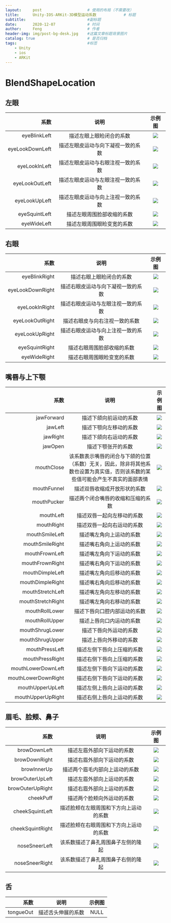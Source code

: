 ```yaml
---
layout:     post   				    # 使用的布局（不需要改）
title:      Unity-IOS-ARKit-3D模型运动系数	  		# 标题
subtitle:                   		#副标题
date:       2020-12-07 				# 时间
author:     Feng 					# 作者
header-img: img/post-bg-desk.jpg 	#这篇文章标题背景图片
catalog: true 						# 是否归档
tags:								#标签
    - Unity
    - ios
    - ARKit
---
```


# BlendShapeLocation
## 左眼

| 系数 | 说明 | 示例图 |
| -----: | :-----: | :-----: |
| eyeBlinkLeft      | 描述左眼上眼睑闭合的系数 | ![](https://github.com/Feng0139/Feng0139.github.io/tree/master/_posts/img/2020-12-07/eyeBlinkLeft.png) |
| eyeLookDownLeft   | 描述左眼皮运动与向下凝视一致的系数 | ![](https://github.com/Feng0139/Feng0139.github.io/tree/master/_posts/img/2020-12-07/eyeLookDownLeft.png) |
| eyeLookInLeft     | 描述左眼皮运动与右眼注视一致的系数 | ![](https://github.com/Feng0139/Feng0139.github.io/tree/master/_posts/img/2020-12-07/eyeLookInLeft.png) |
| eyeLookOutLeft    | 描述左眼皮运动与左眼注视一致的系数 | ![](https://github.com/Feng0139/Feng0139.github.io/tree/master/_posts/img/2020-12-07/eyeLookOutLeft.png) |
| eyeLookUpLeft     | 描述左眼皮运动与向上注视一致的系数 | ![](https://github.com/Feng0139/Feng0139.github.io/tree/master/_posts/img/2020-12-07/eyeLookUpLeft.png) |
| eyeSquintLeft     | 描述左眼周围脸部收缩的系数 | ![](https://github.com/Feng0139/Feng0139.github.io/tree/master/_posts/img/2020-12-07/eyeSquintLeft.png) |
| eyeWideLeft       | 描述左眼周围眼睑变宽的系数 | ![](https://github.com/Feng0139/Feng0139.github.io/tree/master/_posts/img/2020-12-07/eyeWideLeft.png) |

## 右眼

| 系数 | 说明 | 示例图 |
| -----: | :-----: | :-----: |
| eyeBlinkRight     | 描述右眼上眼睑闭合的系数          | ![](https://github.com/Feng0139/Feng0139.github.io/tree/master/_posts/img/2020-12-07/eyeBlinkRight.png) |
| eyeLookDownRight  | 描述右眼皮运动与向下凝视一致的系数 | ![](https://github.com/Feng0139/Feng0139.github.io/tree/master/_posts/img/2020-12-07/eyeLookDownRight.png) |
| eyeLookInRight    | 描述右眼皮运动与左眼注视一致的系数 | ![](https://github.com/Feng0139/Feng0139.github.io/tree/master/_posts/img/2020-12-07/eyeLookInRight.png) |
| eyeLookOutRight   | 描述右眼皮与向右注视一致的系数     | ![](https://github.com/Feng0139/Feng0139.github.io/tree/master/_posts/img/2020-12-07/eyeLookOutRight.png) |
| eyeLookUpRight    | 描述右眼皮运动与向上注视一致的系数 | ![](https://github.com/Feng0139/Feng0139.github.io/tree/master/_posts/img/2020-12-07/eyeLookUpRight.png) |
| eyeSquintRight    | 描述右眼周围脸部收缩的系数        | ![](https://github.com/Feng0139/Feng0139.github.io/tree/master/_posts/img/2020-12-07/eyeSquintRight.png) |
| eyeWideRight      | 描述右眼周围眼睑变宽的系数        | ![](https://github.com/Feng0139/Feng0139.github.io/tree/master/_posts/img/2020-12-07/eyeWideRight.png) |

## 嘴唇与上下颚

| 系数 | 说明 | 示例图 |
| -----: | :-----: | :-----: |
| jawForward            | 描述下颌向前运动的系数 | ![](https://github.com/Feng0139/Feng0139.github.io/tree/master/_posts/img/2020-12-07/jawForward.png) |
| jawLeft               | 描述下颚向左移动的系数 | ![](https://github.com/Feng0139/Feng0139.github.io/tree/master/_posts/img/2020-12-07/jawLeft.png) |
| jawRight              | 描述下颌向右运动的系数 | ![](https://github.com/Feng0139/Feng0139.github.io/tree/master/_posts/img/2020-12-07/jawRight.png) |
| jawOpen               | 描述下颚张开的系数 | ![](https://github.com/Feng0139/Feng0139.github.io/tree/master/_posts/img/2020-12-07/jawOpen.png) |
| mouthClose            | 该系数表示嘴唇的闭合与下颌的位置（系数）无关，因此，除非将其他系数也设置为真实值，否则该系数的某些值可能会产生不真实的面部表情 | ![](https://github.com/Feng0139/Feng0139.github.io/tree/master/_posts/img/2020-12-07/mouthClose.png) |
| mouthFunnel           | 描述双唇收缩成开放形状的系数 | ![](https://github.com/Feng0139/Feng0139.github.io/tree/master/_posts/img/2020-12-07/mouthFunnel.png) |
| mouthPucker           | 描述两个闭合嘴唇的收缩和压缩的系数 | ![](https://github.com/Feng0139/Feng0139.github.io/tree/master/_posts/img/2020-12-07/mouthPucker.png) |
| mouthLeft             | 描述双唇一起向左移动的系数 | ![](https://github.com/Feng0139/Feng0139.github.io/tree/master/_posts/img/2020-12-07/mouthLeft.png) |
| mouthRight            | 描述双唇一起向右运动的系数 | ![](https://github.com/Feng0139/Feng0139.github.io/tree/master/_posts/img/2020-12-07/mouthRight.png) |
| mouthSmileLeft        | 描述嘴左角向上运动的系数 | ![](https://github.com/Feng0139/Feng0139.github.io/tree/master/_posts/img/2020-12-07/mouthSmileLeft.png) |
| mouthSmileRight       | 描述嘴右角向上运动的系数 | ![](https://github.com/Feng0139/Feng0139.github.io/tree/master/_posts/img/2020-12-07/mouthSmileRight.png) |
| mouthFrownLeft        | 描述嘴左角向下运动的系数 | ![](https://github.com/Feng0139/Feng0139.github.io/tree/master/_posts/img/2020-12-07/mouthFrownLeft.png) |
| mouthFrownRight       | 描述嘴右角向下运动的系数 | ![](https://github.com/Feng0139/Feng0139.github.io/tree/master/_posts/img/2020-12-07/mouthFrownRight.png) |
| mouthDimpleLeft       | 描述嘴左角向后移动的系数 | ![](https://github.com/Feng0139/Feng0139.github.io/tree/master/_posts/img/2020-12-07/mouthDimpleLeft.png) |
| mouthDimpleRight      | 描述嘴右角向后移动的系数 | ![](https://github.com/Feng0139/Feng0139.github.io/tree/master/_posts/img/2020-12-07/mouthDimpleRight.png) |
| mouthStretchLeft      | 描述嘴左角向左移动的系数 | ![](https://github.com/Feng0139/Feng0139.github.io/tree/master/_posts/img/2020-12-07/mouthStretchLeft.png) |
| mouthStretchRight     | 描述嘴左角向右移动的系数 | ![](https://github.com/Feng0139/Feng0139.github.io/tree/master/_posts/img/2020-12-07/mouthStretchRight.png) |
| mouthRollLower        | 描述下唇向口腔内部运动的系数 | ![](https://github.com/Feng0139/Feng0139.github.io/tree/master/_posts/img/2020-12-07/mouthRollLower.png) |
| mouthRollUpper        | 描述上唇向口内运动的系数 | ![](https://github.com/Feng0139/Feng0139.github.io/tree/master/_posts/img/2020-12-07/mouthRollUpper.png) |
| mouthShrugLower       | 描述下唇向外运动的系数 | ![](https://github.com/Feng0139/Feng0139.github.io/tree/master/_posts/img/2020-12-07/mouthShrugLower.png) |
| mouthShrugUpper       | 描述上唇向外移动的系数 | ![](https://github.com/Feng0139/Feng0139.github.io/tree/master/_posts/img/2020-12-07/mouthShrugUpper.png) |
| mouthPressLeft        | 描述左侧下唇向上压缩的系数 | ![](https://github.com/Feng0139/Feng0139.github.io/tree/master/_posts/img/2020-12-07/mouthPressLeft.png) |
| mouthPressRight       | 描述右侧下唇向上压缩的系数 | ![](https://github.com/Feng0139/Feng0139.github.io/tree/master/_posts/img/2020-12-07/mouthPressRight.png) |
| mouthLowerDownLeft    | 描述左侧下唇向下运动的系数 | ![](https://github.com/Feng0139/Feng0139.github.io/tree/master/_posts/img/2020-12-07/mouthLowerDownLeft.png) |
| mouthLowerDownRight   | 描述右侧下唇向下运动的系数 | ![](https://github.com/Feng0139/Feng0139.github.io/tree/master/_posts/img/2020-12-07/mouthLowerDownRight.png) |
| mouthUpperUpLeft      | 描述左侧上唇向上运动的系数 | ![](https://github.com/Feng0139/Feng0139.github.io/tree/master/_posts/img/2020-12-07/mouthUpperUpLeft.png) |
| mouthUpperUpRight     | 描述右侧上唇向上运动的系数 | ![](https://github.com/Feng0139/Feng0139.github.io/tree/master/_posts/img/2020-12-07/mouthUpperUpRight.png) |

## 眉毛、脸颊、鼻子

| 系数 | 说明 | 示例图 |
| -----: | :-----: | :-----: |
| browDownLeft | 描述左眉外部向下运动的系数 | ![](https://github.com/Feng0139/Feng0139.github.io/tree/master/_posts/img/2020-12-07/browDownLeft.png) |
| browDownRight | 描述右眉外部向下运动的系数 | ![](https://github.com/Feng0139/Feng0139.github.io/tree/master/_posts/img/2020-12-07/browDownRight.png) |
| browInnerUp | 描述两个眉毛内部向上运动的系数 | ![](https://github.com/Feng0139/Feng0139.github.io/tree/master/_posts/img/2020-12-07/browInnerUp.png) |
| browOuterUpLeft | 描述左眉外部向上运动的系数 | ![](https://github.com/Feng0139/Feng0139.github.io/tree/master/_posts/img/2020-12-07/browOuterUpLeft.png) |
| browOuterUpRight | 描述右眉外部向上运动的系数 | ![](https://github.com/Feng0139/Feng0139.github.io/tree/master/_posts/img/2020-12-07/browOuterUpRight.png) |
| cheekPuff | 描述两个脸颊向外运动的系数 | ![](https://github.com/Feng0139/Feng0139.github.io/tree/master/_posts/img/2020-12-07/cheekPuff.png) |
| cheekSquintLeft | 描述脸颊在左眼周围和下方向上运动的系数 | ![](https://github.com/Feng0139/Feng0139.github.io/tree/master/_posts/img/2020-12-07/cheekSquintLeft.png) |
| cheekSquintRight | 描述脸颊在右眼周围和下方向上运动的系数 | ![](https://github.com/Feng0139/Feng0139.github.io/tree/master/_posts/img/2020-12-07/cheekSquintRight.png) |
| noseSneerLeft | 该系数描述了鼻孔周围鼻子左侧的隆起 | ![](https://github.com/Feng0139/Feng0139.github.io/tree/master/_posts/img/2020-12-07/noseSneerLeft.png) |
| noseSneerRight | 该系数描述了鼻孔周围鼻子右侧的隆起 | ![](https://github.com/Feng0139/Feng0139.github.io/tree/master/_posts/img/2020-12-07/noseSneerRight.png) |

## 舌

| 系数 | 说明 | 示例图 |
| -----: | :-----: | :-----: |
| tongueOut | 描述舌头伸展的系数 | NULL |